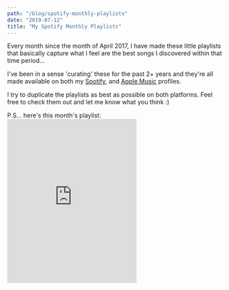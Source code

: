 ```yaml
---
path: "/blog/spotify-monthly-playlists"
date: "2019-07-12"
title: "My Spotify Monthly Playlists"
---
```



Every month since the month of April 2017, I have made these little playlists that basically capture what I feel are the best songs I discovered within that time period... 

<p>
I've been in a sense 'curating' these for the past 2+ years and they're all made available on both my <a 
href='https://open.spotify.com/user/niiapa?si=oESrQQt-QuOSkawLRfFVZw' target='_blank'>Spotify</a>, and <a 
href='https://itunes
.apple.com/profile/niiapa' target='_blank'>Apple Music</a> profiles.
</p>

<p>
I try to duplicate the playlists as best as possible on both platforms.
Feel free to check them out and let me know what you think :)
</p>

<div>
P.S... here's this month's playlist:
<div class='playlist'>
	<iframe src="https://open.spotify.com/embed/playlist/14ATkRAkqAl21JnewPKwgw" width="300" height="380" frameborder="0" allowtransparency="true" allow="encrypted-media"></iframe>
</div>
</div>